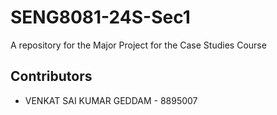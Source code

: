 # SENG8081-24S-Sec1
A repository for the Major Project for the Case Studies Course

## Contributors
- VENKAT SAI KUMAR GEDDAM - 8895007
